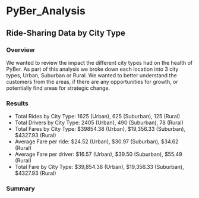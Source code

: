 # PyBer_Analysis

## Ride-Sharing Data by City Type

### Overview
We wanted to review the impact the different city types had on the health of PyBer. As part of this analysis we broke down each location into 3 city types, Urban, Suburban or Rural. We wanted to better understand the customers from the areas, if there are any opportunities for growth, or potentially find areas for strategic change.  

### Results
- Total Rides by City Type: 1625 (Urban), 625 (Suburban), 125 (Rural)
- Total Drivers by City Type: 2405 (Urban), 490 (Suburban), 78 (Rural)
- Total Fares by City Type: $39854.38 (Urban), $19,356.33 (Suburban), $4327.93 (Rural)
- Average Fare per ride: $24.52 (Urban), $30.97 (Suburban), $34.62 (Rural)
- Average Fare per driver: $16.57 (Urban), $39.50 (Suburban), $55.49 (Rural)
- Total Fare by City Type: $39,854.38 (Urban), $19,356.33 (Suburban), $4327.93 (Rural)


### Summary

